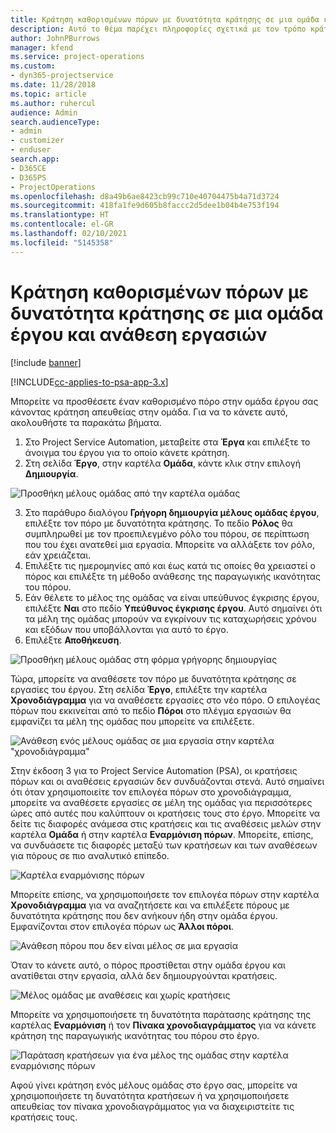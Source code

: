 ```yaml
---
title: Κράτηση καθορισμένων πόρων με δυνατότητα κράτησης σε μια ομάδα έργου και ανάθεση εργασιών
description: Αυτό το θέμα παρέχει πληροφορίες σχετικά με τον τρόπο κράτησης καθορισμένων πόρων σε ομάδες εργασίας και την ανάθεσή τους σε εργασίες.
author: JohnPBurrows
manager: kfend
ms.service: project-operations
ms.custom:
- dyn365-projectservice
ms.date: 11/28/2018
ms.topic: article
ms.author: ruhercul
audience: Admin
search.audienceType:
- admin
- customizer
- enduser
search.app:
- D365CE
- D365PS
- ProjectOperations
ms.openlocfilehash: d8a49b6ae8423cb99c710e40704475b4a71d3724
ms.sourcegitcommit: 418fa1fe9d605b8faccc2d5dee1b04b4e753f194
ms.translationtype: HT
ms.contentlocale: el-GR
ms.lasthandoff: 02/10/2021
ms.locfileid: "5145358"
---
```

# <a name="book-named-bookable-resources-to-a-project-team-and-assign-tasks"></a>Κράτηση καθορισμένων πόρων με δυνατότητα κράτησης σε μια ομάδα έργου και ανάθεση εργασιών 

[!include [banner](../includes/psa-now-project-operations.md)]

[!INCLUDE[cc-applies-to-psa-app-3.x](../includes/cc-applies-to-psa-app-3x.md)]

Μπορείτε να προσθέσετε έναν καθορισμένο πόρο στην ομάδα έργου σας κάνοντας κράτηση απευθείας στην ομάδα. Για να το κάνετε αυτό, ακολουθήστε τα παρακάτω βήματα.

1. Στο Project Service Automation, μεταβείτε στα **Έργα** και επιλέξτε το άνοιγμα του έργου για το οποίο κάνετε κράτηση.
2. Στη σελίδα **Έργο**, στην καρτέλα **Ομάδα**, κάντε κλικ στην επιλογή **Δημιουργία**. 

![Προσθήκη μέλους ομάδας από την καρτέλα ομάδας](media/RM-how-to-1.png)

3. Στο παράθυρο διαλόγου **Γρήγορη δημιουργία μέλους ομάδας έργου**, επιλέξτε τον πόρο με δυνατότητα κράτησης. Το πεδίο **Ρόλος** θα συμπληρωθεί με τον προεπιλεγμένο ρόλο του πόρου, σε περίπτωση που του έχει ανατεθεί μια εργασία. Μπορείτε να αλλάξετε τον ρόλο, εάν χρειάζεται. 
4. Επιλέξτε τις ημερομηνίες από και έως κατά τις οποίες θα χρειαστεί ο πόρος και επιλέξτε τη μέθοδο ανάθεσης της παραγωγικής ικανότητας του πόρου. 
5. Εάν θέλετε το μέλος της ομάδας να είναι υπεύθυνος έγκρισης έργου, επιλέξτε **Ναι** στο πεδίο **Υπεύθυνος έγκρισης έργου**. Αυτό σημαίνει ότι τα μέλη της ομάδας μπορούν να εγκρίνουν τις καταχωρήσεις χρόνου και εξόδων που υποβάλλονται για αυτό το έργο. 
6. Επιλέξτε **Αποθήκευση**.

![Προσθήκη μέλους ομάδας στη φόρμα γρήγορης δημιουργίας](media/RM-how-to-2.png)


Τώρα, μπορείτε να αναθέσετε τον πόρο με δυνατότητα κράτησης σε εργασίες του έργου. Στη σελίδα **Έργο**, επιλέξτε την καρτέλα **Χρονοδιάγραμμα** για να αναθέσετε εργασίες στο νέο πόρο. Ο επιλογέας πόρων που εκκινείται από το πεδίο **Πόροι** στο πλέγμα εργασιών θα εμφανίζει τα μέλη της ομάδας που μπορείτε να επιλέξετε.

![Ανάθεση ενός μέλους ομάδας σε μια εργασία στην καρτέλα "χρονοδιάγραμμα"](media/RM-how-to-3.png)

Στην έκδοση 3 για το Project Service Automation (PSA), οι κρατήσεις πόρων και οι αναθέσεις εργασιών δεν συνδυάζονται στενά. Αυτό σημαίνει ότι όταν χρησιμοποιείτε τον επιλογέα πόρων στο χρονοδιάγραμμα, μπορείτε να αναθέσετε εργασίες σε μέλη της ομάδας για περισσότερες ώρες από αυτές που καλύπτουν οι κρατήσεις τους στο έργο.
Μπορείτε να δείτε τις διαφορές ανάμεσα στις κρατήσεις και τις αναθέσεις μελών στην καρτέλα **Ομάδα** ή στην καρτέλα **Εναρμόνιση πόρων**. Μπορείτε, επίσης, να συνδυάσετε τις διαφορές μεταξύ των κρατήσεων και των αναθέσεων για πόρους σε πιο αναλυτικό επίπεδο.

![Καρτέλα εναρμόνισης πόρων](media/RM-how-to-4.png)

Μπορείτε επίσης, να χρησιμοποιήσετε τον επιλογέα πόρων στην καρτέλα **Χρονοδιάγραμμα** για να αναζητήσετε και να επιλέξετε πόρους με δυνατότητα κράτησης που δεν ανήκουν ήδη στην ομάδα έργου. Εμφανίζονται στον επιλογέα πόρων ως **Άλλοι πόροι**.

![Ανάθεση πόρου που δεν είναι μέλος σε μια εργασία](media/RM-how-to-5.png)

Όταν το κάνετε αυτό, ο πόρος προστίθεται στην ομάδα έργου και ανατίθεται στην εργασία, αλλά δεν δημιουργούνται κρατήσεις.

![Μέλος ομάδας με αναθέσεις και χωρίς κρατήσεις](media/RM-how-to-6.png)

Μπορείτε να χρησιμοποιήσετε τη δυνατότητα παράτασης κράτησης της καρτέλας **Εναρμόνιση** ή τον **Πίνακα χρονοδιαγράμματος** για να κάνετε κράτηση της παραγωγικής ικανότητας του πόρου στο έργο.

![Παράταση κρατήσεων για ένα μέλος της ομάδας στην καρτέλα εναρμόνισης πόρων](media/RM-how-to-7.png)

Αφού γίνει κράτηση ενός μέλους ομάδας στο έργο σας, μπορείτε να χρησιμοποιήσετε τη δυνατότητα κρατήσεων ή να χρησιμοποιήσετε απευθείας τον πίνακα χρονοδιαγράμματος για να διαχειριστείτε τις κρατήσεις τους.

